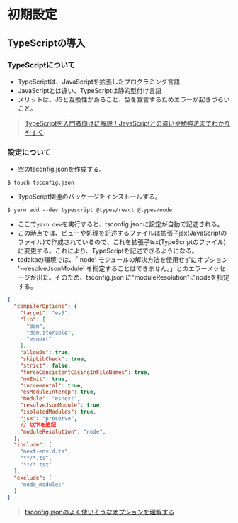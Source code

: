 # 初期設定
## TypeScriptの導入
### TypeScriptについて
- TypeScriptは、JavaScriptを拡張したプログラミング言語
- JavaScriptとは違い、TypeScriptは静的型付け言語
- メリットは、JSと互換性があること、型を宣言するためエラーが起きづらいこと。
> [TypeScriptを入門者向けに解説！JavaScriptとの違いや勉強法までわかりやすく](https://udemy.benesse.co.jp/development/system/typescript.html)

### 設定について
- 空のtsconfig.jsonを作成する。
```
$ touch tsconfig.json
```
- TypeScript関連のパッケージをインストールする。
```
$ yarn add --dev typescript @types/react @types/node
```
- ここで`yarn dev`を実行すると、tsconfig.jsonに設定が自動で記述される。
- この時点では、ビューや処理を記述するファイルは拡張子jsx(JavaScriptのファイル)で作成されているので、これを拡張子tsx(TypeScriptのファイル)に変更する。これにより、TypeScriptを記述できるようになる。
- todakaの環境では、「'node' モジュールの解決方法を使用せずにオプション '--resolveJsonModule' を指定することはできません。」とのエラーメッセージが出た。そのため、tsconfig.json に"moduleResolution"にnodeを指定する。
```json
{
  "compilerOptions": {
    "target": "es5",
    "lib": [
      "dom",
      "dom.iterable",
      "esnext"
    ],
    "allowJs": true,
    "skipLibCheck": true,
    "strict": false,
    "forceConsistentCasingInFileNames": true,
    "noEmit": true,
    "incremental": true,
    "esModuleInterop": true,
    "module": "esnext",
    "resolveJsonModule": true,
    "isolatedModules": true,
    "jsx": "preserve",
    // 以下を追記
    "moduleResolution": "node",
  },
  "include": [
    "next-env.d.ts",
    "**/*.ts",
    "**/*.tsx"
  ],
  "exclude": [
    "node_modules"
  ]
}
```
> [tsconfig.jsonのよく使いそうなオプションを理解する](https://zenn.dev/chida/articles/bdbcd59c90e2e1)
